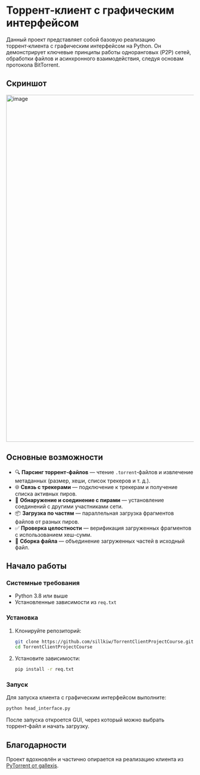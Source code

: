 # Торрент‑клиент с графическим интерфейсом

Данный проект представляет собой базовую реализацию торрент‑клиента с графическим интерфейсом на Python. Он демонстрирует ключевые принципы работы одноранговых (P2P) сетей, обработки файлов и асинхронного взаимодействия, следуя основам протокола BitTorrent.

## Скриншот

<img width="1432" height="932" alt="image" src="https://github.com/user-attachments/assets/3be47aea-9053-4809-917b-53c4786baca9" />



## Основные возможности

- 🔍 **Парсинг торрент‑файлов** — чтение `.torrent`‑файлов и извлечение метаданных (размер, хеши, список трекеров и т. д.).
- 🌐 **Связь с трекерами** — подключение к трекерам и получение списка активных пиров.
- 🤝 **Обнаружение и соединение с пирами** — установление соединений с другими участниками сети.
- 📦 **Загрузка по частям** — параллельная загрузка фрагментов файлов от разных пиров.
- ✅ **Проверка целостности** — верификация загруженных фрагментов с использованием хеш-сумм.
- 🧩 **Сборка файла** — объединение загруженных частей в исходный файл.

## Начало работы

### Системные требования

- Python 3.8 или выше  
- Установленные зависимости из `req.txt`

### Установка

1. Клонируйте репозиторий:
   ```bash
   git clone https://github.com/sillkiw/TorrentClientProjectCourse.git
   cd TorrentClientProjectCourse
   ```

2. Установите зависимости:
   ```bash
   pip install -r req.txt
   ```

### Запуск

Для запуска клиента с графическим интерфейсом выполните:
```bash
python head_interface.py
```

После запуска откроется GUI, через который можно выбрать торрент‑файл и начать загрузку.

## Благодарности

Проект вдохновлён и частично опирается на реализацию клиента из [PyTorrent от gallexis](https://github.com/gallexis/PyTorrent). 
